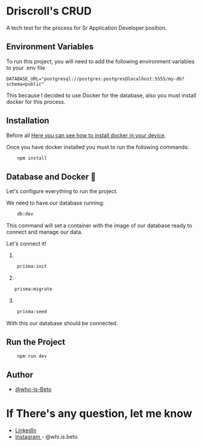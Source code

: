 # Driscroll's CRUD

A tech test for the process for Sr Application Developer position.

## Environment Variables

To run this project, you will need to add the following environment variables to your .env file

`DATABASE_URL="postgresql://postgres:postgres@localhost:5555/my-db?schema=public"`

This because I decided to use Docker for the database, also you must install docker for this process.

## Installation

Before all [Here you can see how to install docker in your device](https://docs.docker.com/engine/install/).

Once you have docker installed you must to run the following commands:

```bash
    npm install
```

## Database and Docker 🐳

Let's configure everything to run the project.

We need to have our database running:

```bash
    db:dev
```

This command will set a container with the image of our database ready to connect and manage our data.

Let's connect it!

1.

```bash
    prisma:init
```

2.

```bash
   prisma:migrate
```

3.

```bash
    prisma:seed
```

With this our database should be connected.

## Run the Project

```bash
    npm run dev
```

## Author

- [@who-Is-Beto](https://github.com/who-Is-Beto)

# If There's any question, let me know

- [LinkedIn](https://www.linkedin.com/in/whoisbeto/?locale=en_US)
- [Instagram ](https://github.com/who-Is-Beto) - @whi.is.beto

